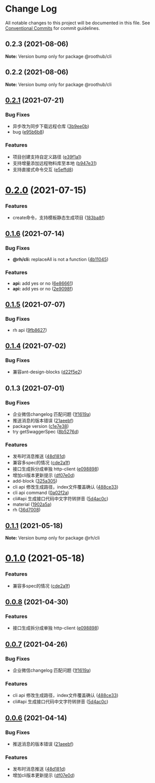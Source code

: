 # Change Log

All notable changes to this project will be documented in this file.
See [Conventional Commits](https://conventionalcommits.org) for commit guidelines.

## 0.2.3 (2021-08-06)

**Note:** Version bump only for package @roothub/cli





## 0.2.2 (2021-08-06)

**Note:** Version bump only for package @roothub/cli





## [0.2.1](http://gitlab.bighome360.com/frontend/rh/rh.js/compare/@roothub/cli@0.2.0...@roothub/cli@0.2.1) (2021-07-21)


### Bug Fixes

* 异步改为同步下载远程仓库 ([3b9ee0b](http://gitlab.bighome360.com/frontend/rh/rh.js/commit/3b9ee0b4d12b04ccc31ee81a8e4cc0752f94e4d6))
* bug ([e95b6b8](http://gitlab.bighome360.com/frontend/rh/rh.js/commit/e95b6b8fd13cccf9010f60adb3836d567e3d6e92))


### Features

* 项目创建支持自定义路径 ([e39f1a1](http://gitlab.bighome360.com/frontend/rh/rh.js/commit/e39f1a10de7d149577229b85aea00c28a89fe1af))
* 支持增量添加远程物料库至本地 ([b947e31](http://gitlab.bighome360.com/frontend/rh/rh.js/commit/b947e31c7d177e03bb18548625a34e83ed8ab572))
* 支持直接式命令交互 ([e5effd8](http://gitlab.bighome360.com/frontend/rh/rh.js/commit/e5effd830b179bea7429b08315011b405abba159))





# [0.2.0](http://gitlab.bighome360.com/frontend/rh/rh.js/compare/@roothub/cli@0.1.6...@roothub/cli@0.2.0) (2021-07-15)


### Features

* create命令，支持模板静态生成项目 ([183ba8f](http://gitlab.bighome360.com/frontend/rh/rh.js/commit/183ba8f3ca1b5e0d5aeeeb346057d03ff95a6971))






## [0.1.6](http://gitlab.bighome360.com/frontend/rh/rh.js/compare/@roothub/cli@0.1.5...@roothub/cli@0.1.6) (2021-07-14)


### Bug Fixes

* **@rh/cli:** replaceAll is not a function ([4b11045](http://gitlab.bighome360.com/frontend/rh/rh.js/commit/4b11045b9d6989e59537187d98d249dbe292d3e7))


### Features

* **api:** add yes or no ([6e86661](http://gitlab.bighome360.com/frontend/rh/rh.js/commit/6e86661dea1b4398fe873fe30a21e94e6336859b))
* **api:** add yes or no ([2e9098f](http://gitlab.bighome360.com/frontend/rh/rh.js/commit/2e9098f4a74e7f2c355bd5138588cfb9eeed3327))





## [0.1.5](http://gitlab.bighome360.com/frontend/rh/rh.js/compare/@roothub/cli@0.1.4...@roothub/cli@0.1.5) (2021-07-07)


### Bug Fixes

* rh api ([9fb8627](http://gitlab.bighome360.com/frontend/rh/rh.js/commit/9fb862781250687afe71006d8a11df8cc3837c20))





## [0.1.4](http://gitlab.bighome360.com/frontend/rh/rh.js/compare/@roothub/cli@0.1.3...@roothub/cli@0.1.4) (2021-07-02)


### Bug Fixes

* 兼容ant-design-blocks ([d22f5e2](http://gitlab.bighome360.com/frontend/rh/rh.js/commit/d22f5e20cb2058b68fe96013743be859d7b72229))





## 0.1.3 (2021-07-01)


### Bug Fixes

* 企业微信changelog 匹配问题 ([1f1619a](http://gitlab.bighome360.com/frontend/rh/rh.js/commit/1f1619a526d6038a9b7eb9e1a438821f89aaa9e0))
* 推送消息的版本错误 ([21aeebf](http://gitlab.bighome360.com/frontend/rh/rh.js/commit/21aeebf7efaaac8280fbfe83a26658593c214a89))
* package version ([c1e7e38](http://gitlab.bighome360.com/frontend/rh/rh.js/commit/c1e7e38c9583dd13bc8a63efe2c7c8ae6354db11))
* try getSwaggerSpec ([8b5276d](http://gitlab.bighome360.com/frontend/rh/rh.js/commit/8b5276d79e0cfb8b54362e7ca9bd0381aaca22d4))


### Features

* 发布时消息推送 ([48d181d](http://gitlab.bighome360.com/frontend/rh/rh.js/commit/48d181d42b19d68702ac4295d10c329dd0656ea7))
* 兼容多spec的情况 ([cde2a1f](http://gitlab.bighome360.com/frontend/rh/rh.js/commit/cde2a1fba47120c345e4aaa0793476d03156f6be))
* 接口生成拆分成单独 http-client ([e098898](http://gitlab.bighome360.com/frontend/rh/rh.js/commit/e0988988cf119976f781a71562f24cdf77cfb352))
* 增加cli版本更新提示 ([df07e0d](http://gitlab.bighome360.com/frontend/rh/rh.js/commit/df07e0d38dc645d2528f9387a89587c0f29165f3))
* add-block ([325a305](http://gitlab.bighome360.com/frontend/rh/rh.js/commit/325a30589e411b812889e996ac74e51983e39d6e))
* cli api 修改生成路径，index文件覆盖确认 ([488ce33](http://gitlab.bighome360.com/frontend/rh/rh.js/commit/488ce3396deb64e873631924a5398775bd2741e7))
* cli api command ([0a02f2a](http://gitlab.bighome360.com/frontend/rh/rh.js/commit/0a02f2ab1331d4cc7b0f4aca2b0477caf920c7e5))
* cli#api  生成接口代码中文字符转拼音 ([5d4ac0c](http://gitlab.bighome360.com/frontend/rh/rh.js/commit/5d4ac0cced3f6c830abbbc3699fc8c87fddc8b6b))
* material ([1902a5a](http://gitlab.bighome360.com/frontend/rh/rh.js/commit/1902a5a3b395fda3b1fba07d4e654e4eb829ac7f))
* rh ([36d7008](http://gitlab.bighome360.com/frontend/rh/rh.js/commit/36d7008139e96decb8cb90716b6585e581dd9f2f))






## [0.1.1](http://gitlab.bighome360.com/frontend/rh/rh.js/compare/@rh/cli@0.1.0...@rh/cli@0.1.1) (2021-05-18)

**Note:** Version bump only for package @rh/cli





# [0.1.0](http://gitlab.bighome360.com/frontend/rh/rh.js/compare/@rh/cli@0.0.8...@rh/cli@0.1.0) (2021-05-18)


### Features

* 兼容多spec的情况 ([cde2a1f](http://gitlab.bighome360.com/frontend/rh/rh.js/commit/cde2a1fba47120c345e4aaa0793476d03156f6be))





## [0.0.8](http://gitlab.bighome360.com/frontend/rh/rh.js/compare/@rh/cli@0.0.7...@rh/cli@0.0.8) (2021-04-30)


### Features

* 接口生成拆分成单独 http-client ([e098898](http://gitlab.bighome360.com/frontend/rh/rh.js/commit/e0988988cf119976f781a71562f24cdf77cfb352))





## [0.0.7](http://gitlab.bighome360.com/frontend/rh/rh.js/compare/@rh/cli@0.0.6...@rh/cli@0.0.7) (2021-04-26)


### Bug Fixes

* 企业微信changelog 匹配问题 ([1f1619a](http://gitlab.bighome360.com/frontend/rh/rh.js/commit/1f1619a526d6038a9b7eb9e1a438821f89aaa9e0))


### Features

* cli api 修改生成路径，index文件覆盖确认 ([488ce33](http://gitlab.bighome360.com/frontend/rh/rh.js/commit/488ce3396deb64e873631924a5398775bd2741e7))
* cli#api  生成接口代码中文字符转拼音 ([5d4ac0c](http://gitlab.bighome360.com/frontend/rh/rh.js/commit/5d4ac0cced3f6c830abbbc3699fc8c87fddc8b6b))





## [0.0.6](http://gitlab.bighome360.com/frontend/rh/rh.js/compare/@rh/cli@0.0.5...@rh/cli@0.0.6) (2021-04-14)


### Bug Fixes

* 推送消息的版本错误 ([21aeebf](http://gitlab.bighome360.com/frontend/rh/rh.js/commit/21aeebf7efaaac8280fbfe83a26658593c214a89))


### Features

* 发布时消息推送 ([48d181d](http://gitlab.bighome360.com/frontend/rh/rh.js/commit/48d181d42b19d68702ac4295d10c329dd0656ea7))
* 增加cli版本更新提示 ([df07e0d](http://gitlab.bighome360.com/frontend/rh/rh.js/commit/df07e0d38dc645d2528f9387a89587c0f29165f3))
